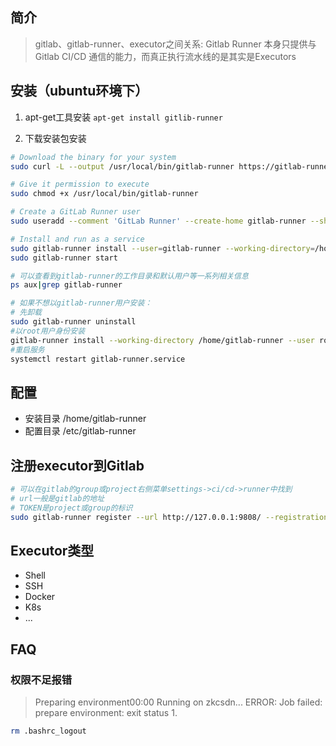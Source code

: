 
## 简介

> gitlab、gitlab-runner、executor之间关系:
> Gitlab Runner 本身只提供与 Gitlab CI/CD 通信的能力，而真正执行流水线的是其实是Executors

## 安装（ubuntu环境下）

1. apt-get工具安装
	`apt-get install gitlib-runner`

2. 下载安装包安装
```bash
# Download the binary for your system
sudo curl -L --output /usr/local/bin/gitlab-runner https://gitlab-runner-downloads.s3.amazonaws.com/latest/binaries/gitlab-runner-linux-amd64

# Give it permission to execute
sudo chmod +x /usr/local/bin/gitlab-runner

# Create a GitLab Runner user
sudo useradd --comment 'GitLab Runner' --create-home gitlab-runner --shell /bin/bash

# Install and run as a service
sudo gitlab-runner install --user=gitlab-runner --working-directory=/home/gitlab-runner
sudo gitlab-runner start

# 可以查看到gitlab-runner的工作目录和默认用户等一系列相关信息
ps aux|grep gitlab-runner

# 如果不想以gitlab-runner用户安装：
# 先卸载
sudo gitlab-runner uninstall
#以root用户身份安装
gitlab-runner install --working-directory /home/gitlab-runner --user root
#重启服务
systemctl restart gitlab-runner.service
```

## 配置

- 安装目录 /home/gitlab-runner
- 配置目录 /etc/gitlab-runner

## 注册executor到Gitlab

```bash
# 可以在gitlab的group或project右侧菜单settings->ci/cd->runner中找到
# url一般是gitlab的地址
# TOKEN是project或group的标识
sudo gitlab-runner register --url http://127.0.0.1:9808/ --registration-token $TOKEN
```


## Executor类型
- Shell
- SSH
- Docker
- K8s
- ...


## FAQ

### 权限不足报错
> Preparing environment00:00
> Running on zkcsdn...
> ERROR: Job failed: prepare environment: exit status 1.

```bash
rm .bashrc_logout
```





